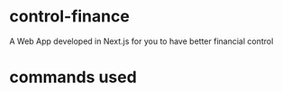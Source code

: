 # control-finance
A Web App developed in Next.js for you to have better financial control
# commands used
